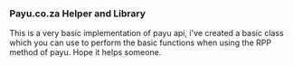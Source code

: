 <h3>Payu.co.za Helper and Library</h3>

<p>This is a very basic implementation of payu api, i've created a basic class which you can use to perform the basic functions when using the RPP method of payu. Hope it helps someone.</p>